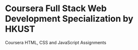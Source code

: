 # Coursera Full Stack Web Development Specialization by HKUST
Coursera HTML, CSS and JavaScript Assignments
